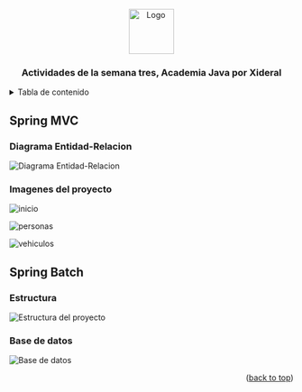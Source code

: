 <br />
<div align="center">
  <a>
    <img src="https://companieslogo.com/img/orig/ACN-cce5b411.png?t=1633439499" alt="Logo" width="80" height="80">
  </a>

  <h3 align="center">Actividades de la semana tres, Academia Java por Xideral</h3>

  </p>
</div>

<details>
  <summary>Tabla de contenido</summary>
  <ol>
  <li>
      <a href="#spring-mvc">Proyecto Vehiculos Spring MVC con pruebas unitarias con JUit5</a>
      <ul>
        <li><a href="#entidad-relacion">Diagrama Entidad-Relacion</a></li>
        <li><a href="#images">Imagenes del proyecto</a></li>
        <li><a href="#pruebas">Pruebas Unitarias</a></li>
      </ul>
    </li>
    <li>
      <a href="#spring-batch">Proyecto Clientes Spring Batch en espanol</a>
      <ul>
        <li><a href="#estructura">Estructura del proyecto</a></li>
        <li><a href="#data-base">Base de datos</a></li>
      </ul>
    </li>
  </ol>
</details>

## Spring MVC
### Diagrama Entidad-Relacion
![Diagrama Entidad-Relacion](https://github.com/AsaelMarcial/AcademiaJavaXideral/blob/main/Semana%20Tres/imagenes/modeloEntidadRelacion-spring-mvc.jpeg)

### Imagenes del proyecto
![inicio](https://github.com/AsaelMarcial/AcademiaJavaXideral/blob/main/Semana%20Tres/imagenes/inicio-springmvc.jpeg)

![personas](https://github.com/AsaelMarcial/AcademiaJavaXideral/blob/main/Semana%20Tres/imagenes/listapersonas-springmvc.jpeg)

![vehiculos](https://github.com/AsaelMarcial/AcademiaJavaXideral/blob/main/Semana%20Tres/imagenes/vehiculos-springmvc.jpeg)

## Spring Batch

### Estructura
![Estructura del proyecto](https://github.com/AsaelMarcial/AcademiaJavaXideral/blob/main/Semana%20Tres/imagenes/estructura-espanol-springbatch.jpeg)

### Base de datos
![Base de datos](https://github.com/AsaelMarcial/AcademiaJavaXideral/blob/main/Semana%20Tres/imagenes/tablacliente-springbatch.jpeg)

<p align="right">(<a href="#readme-top">back to top</a>)</p>